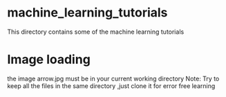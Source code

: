 # machine_learning_tutorials 
This directory contains some of the machine learning tutorials
# Image loading  
  the image arrow.jpg must be in your current working directory
Note: Try to keep all the files in the same directory ,just clone it for error free learning
 
  
 
